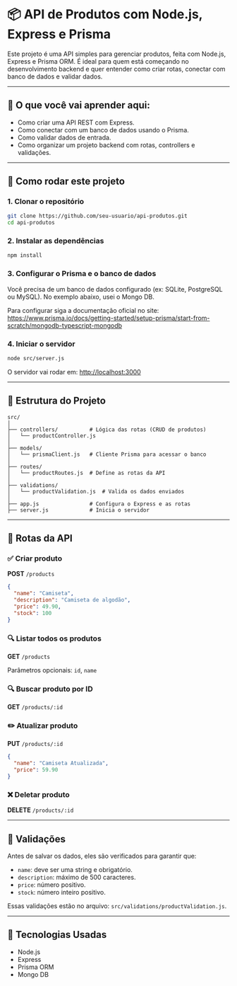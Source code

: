# 📦 API de Produtos com Node.js, Express e Prisma

Este projeto é uma API simples para gerenciar produtos, feita com Node.js, Express e Prisma ORM. É ideal para quem está começando no desenvolvimento backend e quer entender como criar rotas, conectar com banco de dados e validar dados.

---

## 🧠 O que você vai aprender aqui:

- Como criar uma API REST com Express.
- Como conectar com um banco de dados usando o Prisma.
- Como validar dados de entrada.
- Como organizar um projeto backend com rotas, controllers e validações.

---

## 🚀 Como rodar este projeto

### 1. Clonar o repositório

```bash
git clone https://github.com/seu-usuario/api-produtos.git
cd api-produtos
```

### 2. Instalar as dependências

```bash
npm install
```

### 3. Configurar o Prisma e o banco de dados

Você precisa de um banco de dados configurado (ex: SQLite, PostgreSQL ou MySQL). No exemplo abaixo, usei o Mongo DB.

Para configurar siga a documentação oficial no site: https://www.prisma.io/docs/getting-started/setup-prisma/start-from-scratch/mongodb-typescript-mongodb


### 4. Iniciar o servidor

```bash
node src/server.js
```

O servidor vai rodar em: [http://localhost:3000](http://localhost:3000)

---

## 📁 Estrutura do Projeto

```
src/
│
├── controllers/          # Lógica das rotas (CRUD de produtos)
│   └── productController.js
│
├── models/
│   └── prismaClient.js   # Cliente Prisma para acessar o banco
│
├── routes/
│   └── productRoutes.js  # Define as rotas da API
│
├── validations/
│   └── productValidation.js  # Valida os dados enviados
│
├── app.js                # Configura o Express e as rotas
├── server.js             # Inicia o servidor
```

---

## 🔧 Rotas da API

### ✅ Criar produto
**POST** `/products`

```json
{
  "name": "Camiseta",
  "description": "Camiseta de algodão",
  "price": 49.90,
  "stock": 100
}
```

### 🔍 Listar todos os produtos
**GET** `/products`

Parâmetros opcionais: `id`, `name`

### 🔍 Buscar produto por ID
**GET** `/products/:id`

### ✏️ Atualizar produto
**PUT** `/products/:id`

```json
{
  "name": "Camiseta Atualizada",
  "price": 59.90
}
```

### ❌ Deletar produto
**DELETE** `/products/:id`

---

## 🔎 Validações

Antes de salvar os dados, eles são verificados para garantir que:

- `name`: deve ser uma string e obrigatório.
- `description`: máximo de 500 caracteres.
- `price`: número positivo.
- `stock`: número inteiro positivo.

Essas validações estão no arquivo: `src/validations/productValidation.js`.

---

## 🧰 Tecnologias Usadas

- Node.js
- Express
- Prisma ORM
- Mongo DB
